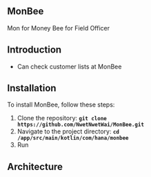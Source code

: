 
## **MonBee**

Mon for Money
Bee for Field Officer

## **Introduction**

 - Can check customer lists at MonBee

## **Installation**

To install MonBee, follow these steps:

1. Clone the repository: **`git clone https://github.com/NwetNwetWai/MonBee.git`**
2. Navigate to the project directory: **`cd /app/src/main/kotlin/com/hana/monbee`**
3. Run


## **Architecture**


